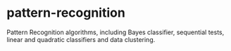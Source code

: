 # pattern-recognition
Pattern Recognition algorithms, including Bayes classifier, sequential tests, linear and quadratic classifiers and data clustering.
